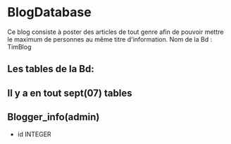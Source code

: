 # BlogDatabase

  Ce blog consiste à poster des articles de tout genre afin de pouvoir mettre le maximum de personnes au même titre d'information.
  Nom de la Bd : TimBlog
##  Les tables de la Bd:
  Il y a en tout sept(07) tables
  ----------------------------------------------------------------------------------------------------------
##  Blogger_info(admin)
  
  - id INTEGER 
